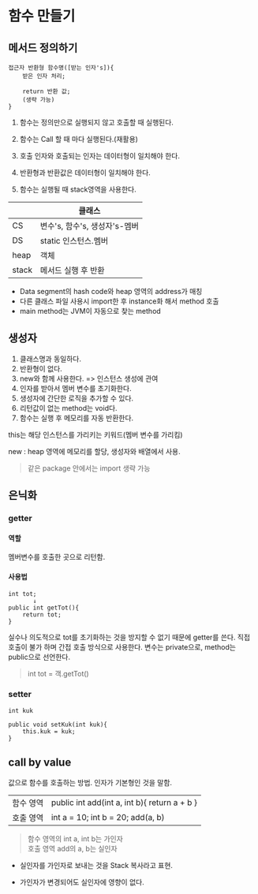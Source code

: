 # 함수 만들기
## 메서드 정의하기
```
접근자 반환형 함수명([받는 인자's]){
    받은 인자 처리;

    return 반환 값;
    (생략 가능)
}
```

1. 함수는 정의만으로 실행되지 않고 호출할 때 실행된다.

2. 함수는 Call 할 때 마다 실행된다.(재활용)

3. 호출 인자와 호출되는 인자는 데이터형이 일치해야 한다.

4. 반환형과 반환값은 데이터형이 일치해야 한다.

5. 함수는 실행될 때 stack영역을 사용한다.

||클래스|
|-|-|
|CS|변수's, 함수's, 생성자's-멤버|
|DS|static 인스턴스.멤버|
|heap|객체|
|stack|메서드 실행 후 반환|
+ Data segment의 hash code와 heap 영역의 address가 매칭   
+ 다른 클래스 파일 사용시 import한 후 instance화 해서 method 호출     
+ main method는 JVM이 자동으로 찾는 method

## 생성자
1. 클래스명과 동일하다.
2. 반환형이 없다.
3. new와 함께 사용한다. => 인스턴스 생성에 관여
4. 인자를 받아서 멤버 변수를 초기화한다.
5. 생성자에 간단한 로직을 추가할 수 있다.
6. 리턴값이 없는 method는 void다.
7. 함수는 실행 후 메모리를 자동 반환한다.

this는 해당 인스턴스를 가리키는 키워드(멤버 변수를 가리킴)

new : heap 영역에 메모리를 할당, 생성자와 배열에서 사용.

> 같은 package 안에서는 import 생략 가능

## 은닉화
### getter
#### 역할
멤버변수를 호출한 곳으로 리턴함.

#### 사용법
```
int tot;
       ↓
public int getTot(){
    return tot;
}
```

실수나 의도적으로 tot를 초기화하는 것을 방지할 수 없기 때문에 getter를 쓴다. 직접 호출이 불가 하며 간접 호출 방식으로 사용한다. 변수는 private으로, method는 public으로 선언한다.
> int tot = 객.getTot()

### setter
```
int kuk

public void setKuk(int kuk){
    this.kuk = kuk;
}
```

## call by value
값으로 함수를 호출하는 방법. 인자가 기본형인 것을 말함.

|||
|-|-|
|함수 영역| public int add(int a, int b){ return a + b }|
|호출 영역|int a = 10; int b = 20; add(a, b)|
> 함수 영역의 int a, int b는 가인자     
> 호출 영역 add의 a, b는 실인자

+ 실인자를 가인자로 보내는 것을 Stack 복사라고 표현.

+ 가인자가 변경되어도 실인자에 영향이 없다.